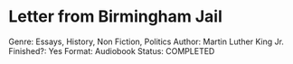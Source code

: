 # Letter from Birmingham Jail

Genre: Essays, History, Non Fiction, Politics
Author: Martin Luther King Jr.
Finished?: Yes
Format: Audiobook
Status: COMPLETED
